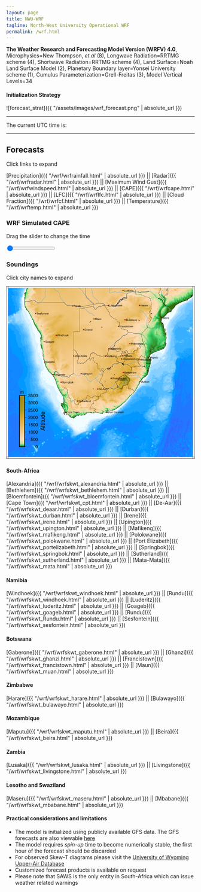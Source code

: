 ```yaml
---
layout: page
title: NWU-WRF
tagline: North-West University Operational WRF
permalink: /wrf.html
---
```


**The Weather Research and Forecasting Model Version (WRFV) 4.0**,
Microphysics=New Thompson, *et.al* (8),
Longwave Radiation=RRTMG scheme (4),
Shortwave Radiation=RRTMG scheme (4),
Land Surface=Noah Land Surface Model (2),
Planetary Boundary layer=Yonsei University scheme (1),
Cumulus Parameterization=Grell-Freitas (3),
Model Vertical Levels=34

#### Initialization Strategy
![forecast_strat]({{ "/assets/images/wrf_forecast.png" | absolute_url }})

---

<html>
<head>
<script>
function startTime() {
  var today = new Date();
  var h = today.getUTCHours();
  var m = today.getUTCMinutes();
  var s = today.getUTCSeconds();
  m = checkTime(m);
  s = checkTime(s);
  document.getElementById('txt').innerHTML =
  h + ":" + m + ":" + s;
  var t = setTimeout(startTime, 500);
}
function checkTime(i) {
  if (i < 10) {i = "0" + i};  // add zero in front of numbers < 10
  return i;
}
</script>
</head>

<body onload="startTime()">
The current UTC time is:
<div id="txt"></div>
</body>

</html>

---

## Forecasts 
Click links to expand

[Precipitation]({{ "/wrf/wrfrainfall.html" | absolute_url }}) ||
[Radar]({{ "/wrf/wrfradar.html" | absolute_url }}) ||
[Maximum Wind Gust]({{ "/wrf/wrfwindspeed.html" | absolute_url }}) ||
[CAPE]({{ "/wrf/wrfcape.html" | absolute_url }}) ||
[LFC]({{ "/wrf/wrflfc.html" | absolute_url }}) ||
[Cloud Fraction]({{ "/wrf/wrfcf.html" | absolute_url }}) ||
[Temperature]({{ "/wrf/wrftemp.html" | absolute_url }})

<h3>WRF Simulated CAPE</h3>
<p>Drag the slider to change the time</p>

<div class="slidecontainer">
<input oninput='setImage(this)' class="slider" type="range" min="0" max="5" value="0" step="1" />
<img id='img'/>
</div>

<script>
var img = document.getElementById('img');
var img_array = ['/assets/images/wrf/cp_wrfout_d01_2020-05-06_12:00:00.png',
'/assets/images/wrf/cp_wrfout_d01_2020-05-06_13:00:00.png',
'/assets/images/wrf/cp_wrfout_d01_2020-05-06_14:00:00.png',
'/assets/images/wrf/cp_wrfout_d01_2020-05-06_15:00:00.png',
'/assets/images/wrf/cp_wrfout_d01_2020-05-06_16:00:00.png',];
function setImage(obj)
{
        var value = obj.value;
        img.src = img_array[value];

}
</script>

### Soundings 
Click city names to expand

<img src="/assets/images/sounding_locations_2.png" alt="" usemap="#map" />
<map name="map">
    <area shape="rect" coords="397, 278, 450, 292" href="https://crggithub.github.io/wrf/wrfskwt_mafikeng.html" alt="mafikeng" title="Mafikeng" />
    <area shape="rect" coords="410, 247, 468, 260" href="https://crggithub.github.io/wrf/wrfskwt_gaberone.html" alt="gaberone" title="Gaberone" />
    <area shape="rect" coords="496, 225, 556, 241" href="https://crggithub.github.io/wrf/wrfskwt_polokwane.html" alt="polokwane" title="Polokwane" />
    <area shape="rect" coords="624, 122, 661, 139" href="https://crggithub.github.io/wrf/wrfskwt_beira.html" alt="beira" title="Beira" />
    <area shape="rect" coords="469, 13, 514, 28" href="https://crggithub.github.io/wrf/wrfskwt_lusaka.html" alt="lusaka" title="Lusaka" />
    <area shape="rect" coords="532, 72, 576, 88" href="https://crggithub.github.io/wrf/wrfskwt_harare.html" alt="harare" title="Harare" />
    <area shape="rect" coords="476, 130, 532, 145" href="https://crggithub.github.io/wrf/wrfskwt_bulawayo.html" alt="bulawayo" title="Bulawayo" />
    <area shape="rect" coords="577, 280, 621, 296" href="https://crggithub.github.io/wrf/wrfskwt_maputu.html" alt="maputu" title="Maputu" />
    <area shape="rect" coords="537, 290, 568, 307" href="https://crggithub.github.io/wrf/wrfskwt_mbabane.html" alt="mbabane" title="Mbabane" />
    <area shape="rect" coords="459, 277, 514, 303" href="https://crggithub.github.io/wrf/wrfskwt_irene.html" alt="irene" title="Irene" />
    <area shape="rect" coords="466, 342, 532, 358" href="https://crggithub.github.io/wrf/wrfskwt_bethlehem.html" alt="bethlehem" title="Bethlehem" />
    <area shape="rect" coords="459, 373, 490, 388" href="https://crggithub.github.io/wrf/wrfskwt_maseru.html" alt="maseru" title="Maseru" />
    <area shape="rect" coords="419, 365, 445, 381" href="https://crggithub.github.io/wrf/wrfskwt_bloemfontein.html" alt="bloemfontein" title="Bloemfontein" />
    <area shape="rect" coords="297, 347, 352, 361" href="https://crggithub.github.io/wrf/wrfskwt_upington.html" alt="upington" title="Upington" />
    <area shape="rect" coords="536, 379, 581, 394" href="https://crggithub.github.io/wrf/wrfskwt_durban.html" alt="durban" title="Durban" />
    <area shape="rect" coords="364, 409, 411, 426" href="https://crggithub.github.io/wrf/wrfskwt_deaar.html" alt="deaar" title="De-Aar" />
    <area shape="rect" coords="404, 502, 480, 518" href="https://crggithub.github.io/wrf/wrfskwt_portelizabeth.html" alt="portelizabeth" title="Port-Elizabeth" />
    <area shape="rect" coords="235, 502, 298, 518" href="https://crggithub.github.io/wrf/wrfskwt_cpt.html" alt="capetown" title="Cape-Town" />
    <area shape="rect" coords="217, 382, 276, 396" href="https://crggithub.github.io/wrf/wrfskwt_springbok.html" alt="springbok" title="Springbok" />
    <area shape="rect" coords="184, 351, 245, 367" href="https://crggithub.github.io/wrf/wrfskwt_alexander.html" alt="alexander" title="Alexander" />
    <area shape="rect" coords="306, 170, 352, 186" href="https://crggithub.github.io/wrf/wrfskwt_ghanzi.html" alt="ghanzi" title="Ghanzi" />
    <area shape="rect" coords="151, 298, 200, 315" href="https://crggithub.github.io/wrf/wrfskwt_luderitz.html" alt="luderitz" title="Luderitz" />
    <area shape="rect" coords="148, 218, 199, 235" href="https://crggithub.github.io/wrf/wrfskwt_goageb.html" alt="goageb" title="Goageb" />
    <area shape="rect" coords="195, 192, 257, 207" href="https://crggithub.github.io/wrf/wrfskwt_windhoek.html" alt="windhoek" title="Windhoek" />
    <area shape="rect" coords="258, 72, 309, 89" href="https://crggithub.github.io/wrf/wrfskwt_rundu.html" alt="rundu" title="Rundu" />
    <area shape="rect" coords="281, 454, 348, 475" href="https://crggithub.github.io/wrf/wrfskwt_sutherland.html" alt="sutherland" title="Sutherland" />
    <area shape="rect" coords="264, 271, 331, 296" href="https://crggithub.github.io/wrf/wrfskwt_mata.html" alt="matamata" title="Mata-Mata" />
    <area shape="rect" coords="444, 153, 517, 174" href="https://crggithub.github.io/wrf/wrfskwt_francistown.html" alt="francistown" title="Francistown" />
    <area shape="rect" coords="347, 123, 390, 145" href="https://crggithub.github.io/wrf/wrfskwt_maun.html" alt="maun" title="Maun" />
    <area shape="rect" coords="402, 68, 476, 90" href="https://crggithub.github.io/wrf/wrfskwt_livingstone.html" alt="livingstone" title="Livingstone" />
    <area shape="rect" coords="112, 100, 178, 121" href="https://crggithub.github.io/wrf/wrfskwt_sesfontein.html" alt="sesfontein" title="Sesfontein" />
</map>

#### South-Africa
[Alexandria]({{ "/wrf/wrfskwt_alexandria.html" | absolute_url }}) ||
[Bethlehem]({{ "/wrf/wrfskwt_bethlehem.html" | absolute_url }}) ||
[Bloemfontein]({{ "/wrf/wrfskwt_bloemfontein.html" | absolute_url }}) || 
[Cape Town]({{ "/wrf/wrfskwt_cpt.html" | absolute_url }}) ||
[De-Aar]({{ "/wrf/wrfskwt_deaar.html" | absolute_url }}) ||
[Durban]({{ "/wrf/wrfskwt_durban.html" | absolute_url }}) ||
[Irene]({{ "/wrf/wrfskwt_irene.html" | absolute_url }}) ||
[Upington]({{ "/wrf/wrfskwt_upington.html" | absolute_url }}) ||
[Mafikeng]({{ "/wrf/wrfskwt_mafikeng.html" | absolute_url }}) ||
[Polokwane]({{ "/wrf/wrfskwt_polokwane.html" | absolute_url }}) ||
[Port Elizabeth]({{ "/wrf/wrfskwt_portelizabeth.html" | absolute_url }}) ||
[Springbok]({{ "/wrf/wrfskwt_springbok.html" | absolute_url }}) ||
[Sutherland]({{ "/wrf/wrfskwt_sutherland.html" | absolute_url }}) ||
[Mata-Mata]({{ "/wrf/wrfskwt_mata.html" | absolute_url }})

#### Namibia
[Windhoek]({{ "/wrf/wrfskwt_windhoek.html" | absolute_url }}) ||
[Rundu]({{ "/wrf/wrfskwt_windhoek.html" | absolute_url }}) ||
[Luderitz]({{ "/wrf/wrfskwt_luderitz.html" | absolute_url }}) ||
[Goageb]({{ "/wrf/wrfskwt_goageb.html" | absolute_url }}) ||
[Rundu]({{ "/wrf/wrfskwt_Rundu.html" | absolute_url }}) || 
[Sesfontein]({{ "/wrf/wrfskwt_sesfontein.html" | absolute_url }}) 

#### Botswana
[Gaberone]({{ "/wrf/wrfskwt_gaberone.html" | absolute_url }}) ||
[Ghanzi]({{ "/wrf/wrfskwt_ghanzi.html" | absolute_url }}) ||
[Francistown]({{ "/wrf/wrfskwt_francistown.html" | absolute_url }}) ||
[Maun]({{ "/wrf/wrfskwt_muan.html" | absolute_url }})

#### Zimbabwe
[Harare]({{ "/wrf/wrfskwt_harare.html" | absolute_url }}) ||
[Bulawayo]({{ "/wrf/wrfskwt_bulawayo.html" | absolute_url }})

#### Mozambique
[Maputu]({{ "/wrf/wrfskwt_maputu.html" | absolute_url }}) ||
[Beira]({{ "/wrf/wrfskwt_beira.html" | absolute_url }})

#### Zambia
[Lusaka]({{ "/wrf/wrfskwt_lusaka.html" | absolute_url }}) ||
[Livingstone]({{ "/wrf/wrfskwt_livingstone.html" | absolute_url }}) 

#### Lesotho and Swaziland
[Maseru]({{ "/wrf/wrfskwt_maseru.html" | absolute_url }}) ||
[Mbabane]({{ "/wrf/wrfskwt_mbabane.html" | absolute_url }}) 

#### Practical considerations and limitations
+ The model is initialized using publicly available GFS data. The GFS forecasts are also viewable [here](http://www.lekwenaradar.co.za/forecast.html)
+ The model requires *spin-up* time to become numerically stable, the first hour of the forecast should be discarded
+ For observed Skew-T diagrams please visit the [University of Wyoming Upper-Air Database](http://weather.uwyo.edu/upperair/sounding.html)
+ Customized forecast products is available on request
+ Please note that SAWS is the only entity in South-Africa which can issue weather related warnings
